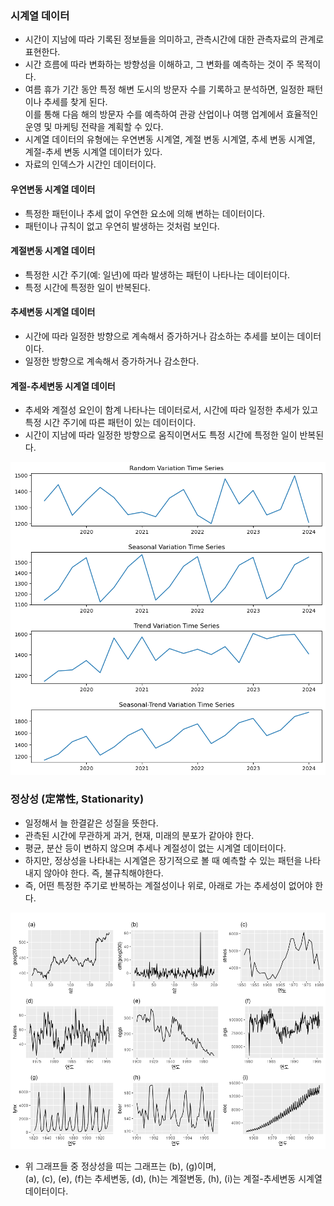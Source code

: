 ### 시계열 데이터

-   시간이 지남에 따라 기록된 정보들을 의미하고, 관측시간에 대한 관측자료의 관계로 표현한다.
-   시간 흐름에 따라 변화하는 방향성을 이해하고, 그 변화를 예측하는 것이 주 목적이다.
-   여름 휴가 기간 동안 특정 해변 도시의 방문자 수를 기록하고 분석하면, 일정한 패턴이나 추세를 찾게 된다.  
    이를 통해 다음 해의 방문자 수를 예측하여 관광 산업이나 여행 업계에서 효율적인 운영 및 마케팅 전략을 계획할 수 있다.
-   시계열 데이터의 유형에는 우연변동 시계열, 계절 변동 시계열, 추세 변동 시계열, 계절-추세 변동 시계열 데이터가 있다.
-   자료의 인덱스가 시간인 데이터이다.

#### 우연변동 시계열 데이터

-   특정한 패턴이나 추세 없이 우연한 요소에 의해 변하는 데이터이다.
-   패턴이나 규칙이 없고 우연히 발생하는 것처럼 보인다.

#### 계절변동 시계열 데이터

-   특정한 시간 주기(예: 일년)에 따라 발생하는 패턴이 나타나는 데이터이다.
-   특정 시간에 특정한 일이 반복된다.

#### 추세변동 시계열 데이터

-   시간에 따라 일정한 방향으로 계속해서 증가하거나 감소하는 추세를 보이는 데이터이다.
-   일정한 방향으로 계속해서 증가하거나 감소한다.

#### 계절-추세변동 시계열 데이터

-   추세와 계절성 요인이 함계 나타나는 데이터로서, 시간에 따라 일정한 추세가 있고 특정 시간 주기에 따른 패턴이 있는 데이터이다.
-   시간이 지남에 따라 일정한 방향으로 움직이면서도 특정 시간에 특정한 일이 반복된다.

<img src="./images/variation_time_series_graphs.png">

### 정상성 (定常性, Stationarity)

-   일정해서 늘 한결같은 성질을 뜻한다.
-   관측된 시간에 무관하게 과거, 현재, 미래의 분포가 같아야 한다.
-   평균, 분산 등이 변하지 않으며 추세나 계절성이 없는 시계열 데이터이다.
-   하지만, 정상성을 나타내는 시계열은 장기적으로 볼 때 예측할 수 있는 패턴을 나타내지 않아야 한다. 즉, 불규칙해야한다.
-   즉, 어떤 특정한 주기로 반복하는 계절성이나 위로, 아래로 가는 추세성이 없어야 한다.

<img src="./images/graphs.png">

-   위 그래프들 중 정상성을 띠는 그래프는 (b), (g)이며,  
    (a), (c), (e), (f)는 추세변동, (d), (h)는 계절변동, (h), (i)는 계절-추세변동 시계열 데이터이다.
